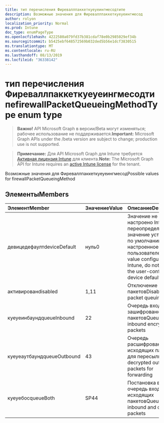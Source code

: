 ```yaml
---
title: тип перечисления Фиреваллпаккеткуеуеингмесодтипе
description: Возможные значения для Фиреваллпаккеткуеуеингмесод
author: rolyon
localization_priority: Normal
ms.prod: Intune
doc_type: enumPageType
ms.openlocfilehash: 4222580a079fd37b381cdaf78e0b2985029ef34b
ms.sourcegitcommit: b5425ebf648572569b032ded5b56e1dcf3830515
ms.translationtype: MT
ms.contentlocale: ru-RU
ms.lasthandoff: 08/13/2019
ms.locfileid: "36338142"
---
```

# <a name="firewallpacketqueueingmethodtype-enum-type"></a><span data-ttu-id="4c30d-103">тип перечисления Фиреваллпаккеткуеуеингмесодтипе</span><span class="sxs-lookup"><span data-stu-id="4c30d-103">firewallPacketQueueingMethodType enum type</span></span>

> <span data-ttu-id="4c30d-104">**Важно!** API Microsoft Graph в версии/Beta могут изменяться; рабочее использование не поддерживается.</span><span class="sxs-lookup"><span data-stu-id="4c30d-104">**Important:** Microsoft Graph APIs under the /beta version are subject to change; production use is not supported.</span></span>

> <span data-ttu-id="4c30d-105">**Примечание:** Для API Microsoft Graph для Intune требуется [Активная лицензия Intune](https://go.microsoft.com/fwlink/?linkid=839381) для клиента.</span><span class="sxs-lookup"><span data-stu-id="4c30d-105">**Note:** The Microsoft Graph API for Intune requires an [active Intune license](https://go.microsoft.com/fwlink/?linkid=839381) for the tenant.</span></span>

<span data-ttu-id="4c30d-106">Возможные значения для Фиреваллпаккеткуеуеингмесод</span><span class="sxs-lookup"><span data-stu-id="4c30d-106">Possible values for firewallPacketQueueingMethod</span></span>

## <a name="members"></a><span data-ttu-id="4c30d-107">Элементы</span><span class="sxs-lookup"><span data-stu-id="4c30d-107">Members</span></span>
|<span data-ttu-id="4c30d-108">Элемент</span><span class="sxs-lookup"><span data-stu-id="4c30d-108">Member</span></span>|<span data-ttu-id="4c30d-109">Значение</span><span class="sxs-lookup"><span data-stu-id="4c30d-109">Value</span></span>|<span data-ttu-id="4c30d-110">Описание</span><span class="sxs-lookup"><span data-stu-id="4c30d-110">Description</span></span>|
|:---|:---|:---|
|<span data-ttu-id="4c30d-111">девицедефаулт</span><span class="sxs-lookup"><span data-stu-id="4c30d-111">deviceDefault</span></span>|<span data-ttu-id="4c30d-112">нуль</span><span class="sxs-lookup"><span data-stu-id="4c30d-112">0</span></span>|<span data-ttu-id="4c30d-113">Значение не настроено Intune, не переопределять значение устройства по умолчанию, настроенное пользователем</span><span class="sxs-lookup"><span data-stu-id="4c30d-113">No value configured by Intune, do not override the user-configured device default value</span></span>|
|<span data-ttu-id="4c30d-114">активирован</span><span class="sxs-lookup"><span data-stu-id="4c30d-114">disabled</span></span>|<span data-ttu-id="4c30d-115">1,1</span><span class="sxs-lookup"><span data-stu-id="4c30d-115">1</span></span>|<span data-ttu-id="4c30d-116">Отключение очереди пакетов</span><span class="sxs-lookup"><span data-stu-id="4c30d-116">Disable packet queuing</span></span>|
|<span data-ttu-id="4c30d-117">куеуеинбаунд</span><span class="sxs-lookup"><span data-stu-id="4c30d-117">queueInbound</span></span>|<span data-ttu-id="4c30d-118">2</span><span class="sxs-lookup"><span data-stu-id="4c30d-118">2</span></span>|<span data-ttu-id="4c30d-119">Очередь входящих зашифрованных пакетов</span><span class="sxs-lookup"><span data-stu-id="4c30d-119">Queue inbound encrypted packets</span></span>|
|<span data-ttu-id="4c30d-120">куеуеаутбаунд</span><span class="sxs-lookup"><span data-stu-id="4c30d-120">queueOutbound</span></span>|<span data-ttu-id="4c30d-121">4</span><span class="sxs-lookup"><span data-stu-id="4c30d-121">3</span></span>|<span data-ttu-id="4c30d-122">Очередь расшифрованных исходящих пакетов для пересылки</span><span class="sxs-lookup"><span data-stu-id="4c30d-122">Queue decrypted outbound packets for forwarding</span></span>|
|<span data-ttu-id="4c30d-123">куеуебос</span><span class="sxs-lookup"><span data-stu-id="4c30d-123">queueBoth</span></span>|<span data-ttu-id="4c30d-124">SP4</span><span class="sxs-lookup"><span data-stu-id="4c30d-124">4</span></span>|<span data-ttu-id="4c30d-125">Постановка в очередь входящих и исходящих пакетов</span><span class="sxs-lookup"><span data-stu-id="4c30d-125">Queue both inbound and outbound packets</span></span>|




